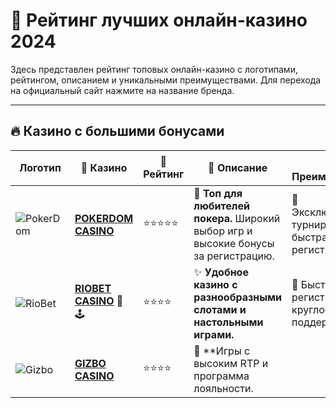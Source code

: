 # 🎰 Рейтинг лучших онлайн-казино 2024

Здесь представлен рейтинг топовых онлайн-казино с логотипами, рейтингом, описанием и уникальными преимуществами. Для перехода на официальный сайт нажмите на название бренда.

---

## 🔥 Казино с большими бонусами

| Логотип                                                                                  | 🎲 Казино       | 🌟 Рейтинг | 📝 Описание                                                                                   | ⭐ Преимущества                                   |
|------------------------------------------------------------------------------------------|-----------------|------------|----------------------------------------------------------------------------------------------|-------------------------------------------------|
| ![PokerDom](https://via.placeholder.com/80x40?text=PokerDom)                             | **[POKERDOM CASINO](https://brandplay.me/Bxg7SC7H)** | ⭐⭐⭐⭐⭐    | 💎 **Топ для любителей покера.** Широкий выбор игр и высокие бонусы за регистрацию.           | 🎁 Эксклюзивные турниры, быстрая регистрация     |
| ![RioBet](https://via.placeholder.com/80x40?text=RioBet)                                 | **[RIOBET CASINO](https://brandplus.link/dtx89f2L)** 🌟🕹️ | ⭐⭐⭐⭐     | ✨ **Удобное казино с разнообразными слотами и настольными играми.**                          | 🚀 Быстрая регистрация, круглосуточная поддержка |
| ![Gizbo](https://via.placeholder.com/80x40?text=Gizbo)                                   | **[GIZBO CASINO](https://gizbo-gaming.com/c8e962e89)** | ⭐⭐⭐⭐     | 🌈 **Игры с высоким RTP и программа лояльности.
